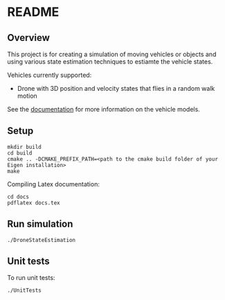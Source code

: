 # README

## Overview

This project is for creating a simulation of moving vehicles or objects and using various state estimation techniques to estiamte the vehicle states.

Vehicles currently supported:
* Drone with 3D position and velocity states that flies in a random walk motion

See the [documentation](docs/doc.tex) for more information on the vehicle models.

## Setup

~~~
mkdir build
cd build
cmake .. -DCMAKE_PREFIX_PATH=<path to the cmake build folder of your Eigen installation>
make
~~~

Compiling Latex documentation:
~~~
cd docs
pdflatex docs.tex
~~~

## Run simulation

~~~
./DroneStateEstimation
~~~

## Unit tests

To run unit tests:
~~~
./UnitTests
~~~